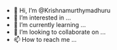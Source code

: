 - 👋 Hi, I’m @Krishnamurthymadhuru
- 👀 I’m interested in ...
- 🌱 I’m currently learning ...
- 💞️ I’m looking to collaborate on ...
- 📫 How to reach me ...

<!---
Krishnamurthymadhuru/Krishnamurthymadhuru is a ✨ special ✨ repository because its `README.md` (this file) appears on your GitHub profile.
You can click the Preview link to take a look at your changes.
--->
